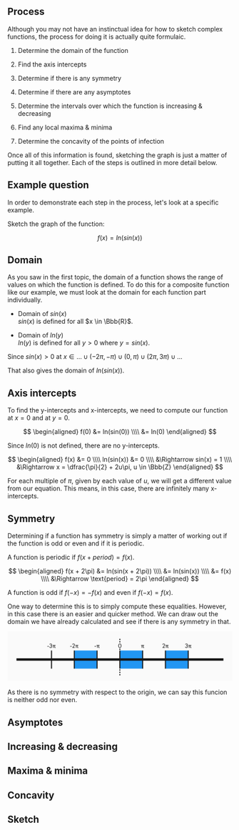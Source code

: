 ## Process

Although you may not have an instinctual idea for how to sketch complex functions, the process for doing it is actually quite formulaic.

1. Determine the domain of the function

2. Find the axis intercepts

3. Determine if there is any symmetry

4. Determine if there are any asymptotes

5. Determine the intervals over which the function is increasing & decreasing

6. Find any local maxima & minima

7. Determine the concavity of the points of infection

Once all of this information is found, sketching the graph is just a matter of putting it all together. Each of the steps is outlined in more detail below.

## Example question

In order to demonstrate each step in the process, let's look at a specific example.

Sketch the graph of the function:

$$f(x) = ln(sin (x))$$

## Domain

As you saw in the first topic, the domain of a function shows the range of values on which the function is defined. To do this for a composite function like our example, we must look at the domain for each function part individually.

- Domain of $sin(x)$ <br>
  $sin(x)$ is defined for all $x \in \Bbb{R}$.

- Domain of $ln(y)$ <br>
  $ln(y)$ is defined for all $y \gt 0$ where $y = sin(x)$.

Since $sin(x) \gt 0$ at $x \in ... \cup (-2\pi,-\pi) \cup (0,\pi) \cup (2\pi,3\pi) \cup ...$

That also gives the domain of $ln(sin (x))$.

## Axis intercepts

To find the y-intercepts and x-intercepts, we need to compute our function at ${x = 0}$ and at ${y = 0}$.

$$
\begin{aligned}
f(0) &= ln(sin(0)) \\\\
&= ln(0)
\end{aligned}
$$

Since $ln(0)$ is not defined, there are no y-intercepts.

$$
\begin{aligned}
f(x) &= 0 \\\\
ln(sin(x)) &= 0 \\\\
&\Rightarrow sin(x) = 1 \\\\
&\Rightarrow x = \dfrac{\pi}{2} + 2u\pi, u \in \Bbb{Z}
\end{aligned}
$$

For each multiple of $\pi$, given by each value of $u$, we will get a different value from our equation. This means, in this case, there are infinitely many x-intercepts.

## Symmetry

Determining if a function has symmetry is simply a matter of working out if the function is odd or even and if it is periodic.

A function is periodic if $f(x + period) = f(x)$.

$$
\begin{aligned}
f(x + 2\pi) &= ln(sin(x + 2\pi)) \\\\
&= ln(sin(x)) \\\\
&= f(x) \\\\
&\Rightarrow \text{period} = 2\pi
\end{aligned}
$$

A function is odd if $f(-x) = -f(x)$ and even if $f(-x) = f(x)$.

One way to determine this is to simply compute these equalities. However, in this case there is an easier and quicker method. We can draw out the domain we have already calculated and see if there is any symmetry in that.

![Ranges of domain](ranges-of-domain.svg)

As there is no symmetry with respect to the origin, we can say this funcion is neither odd nor even.

## Asymptotes

## Increasing & decreasing

## Maxima & minima

## Concavity

## Sketch
